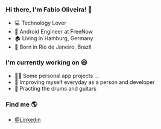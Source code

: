 ### Hi there, I'm Fabio Oliveira! 👋

- :computer: Technology Lover
- :green_heart: Android Engineer at FreeNow
- :house: Living in Hamburg, Germany
- :house_with_garden: Born in Rio de Janeiro, Brazil

### I'm currently working on :smiley:

- 👨‍💻 Some personal app projects ... 
- :rocket: Improving myself everyday as a person and developer
- :musical_note: Practing the drums and guitars

### Find me 🌎
- [@Linkedin](https://www.linkedin.com/in/fabio91oliveira/)
